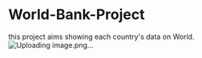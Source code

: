 # World-Bank-Project
this project aims showing each country's data on World.
![Uploading image.png…]()
